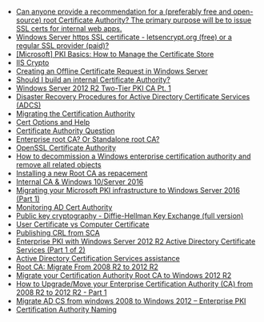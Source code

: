 * [Can anyone provide a recommendation for a (preferably free and open-source) root Certificate Authority? The primary purpose will be to issue SSL certs for internal web apps.](https://www.reddit.com/r/sysadmin/comments/9oppip/can_anyone_provide_a_recommendation_for_a/)
* [Windows Server https SSL certificate - letsencrypt.org (free) or a regular SSL provider (paid)?](https://www.reddit.com/r/sysadmin/comments/9ozz69/windows_server_https_ssl_certificate/)
* [[Microsoft] PKI Basics: How to Manage the Certificate Store](https://www.reddit.com/r/sysadmin/comments/826pnj/microsoft_pki_basics_how_to_manage_the/)
* [IIS Crypto](https://www.nartac.com/Products/IISCrypto)
* [Creating an Offline Certificate Request in Windows Server](https://documentation.meraki.com/zGeneral_Administration/Other_Topics/Creating_an_Offline_Certificate_Request_in_Windows_Server)
* [Should I build an internal Certificate Authority?](https://www.reddit.com/r/sysadmin/comments/957cnh/should_i_build_an_internal_certificate_authority/)
* [Windows Server 2012 R2 Two-Tier PKI CA Pt. 1](https://www.derekseaman.com/2014/01/windows-server-2012-r2-two-tier-pki-ca-pt-1.html)
* [Disaster Recovery Procedures for Active Directory Certificate Services (ADCS)](https://blogs.technet.microsoft.com/pki/2010/04/20/disaster-recovery-procedures-for-active-directory-certificate-services-adcs/)
* [Migrating the Certification Authority](https://docs.microsoft.com/en-us/previous-versions/windows/it-pro/windows-server-2012-R2-and-2012/dn486805(v=ws.11)#BKMK_RestoreCA)
* [Cert Options and Help](https://www.reddit.com/r/sysadmin/comments/86vbu0/cert_options_and_help/?st=jf5zn755&sh=8a8bf76f)
* [Certificate Authority Question](https://www.reddit.com/r/sysadmin/comments/816nbp/certificate_authority_question/)
* [Enterprise root CA? Or Standalone root CA?](https://www.reddit.com/r/sysadmin/comments/8cwkp0/enterprise_root_ca_or_standalone_root_ca/)
* [OpenSSL Certificate Authority](https://jamielinux.com/docs/openssl-certificate-authority/introduction.html)
* [How to decommission a Windows enterprise certification authority and remove all related objects](https://support.microsoft.com/en-ca/help/889250/how-to-decommission-a-windows-enterprise-certification-authority-and-r)
* [Installing a new Root CA as repacement](https://www.reddit.com/r/sysadmin/comments/8d3mbm/installing_a_new_root_ca_as_repacement/)
* [Internal CA & Windows 10/Server 2016](https://www.reddit.com/r/sysadmin/comments/8qm2gw/internal_ca_windows_10server_2016/)
* [Migrating your Microsoft PKI infrastructure to Windows Server 2016 (Part 1)](https://kevinstreet.co.uk/2017/07/19/migrating-your-microsoft-pki-infrastructure-to-windows-server-2016-part-1/)
* [Monitoring AD Cert Authority](https://www.reddit.com/r/sysadmin/comments/8pbt2h/monitoring_ad_cert_authority/)
* [Public key cryptography - Diffie-Hellman Key Exchange (full version)](https://www.youtube.com/watch?v=YEBfamv-_do&app=desktop)
* [User Certificate vs Computer Certificate](https://www.reddit.com/r/sysadmin/comments/8pdlpl/user_certificate_vs_computer_certificate/)
* [Publishing CRL from SCA](https://www.reddit.com/r/sysadmin/comments/8n98b2/publishing_crl_from_sca/)
* [Enterprise PKI with Windows Server 2012 R2 Active Directory Certificate Services (Part 1 of 2)](https://blogs.technet.microsoft.com/yungchou/2013/10/21/enterprise-pki-with-windows-server-2012-r2-active-directory-certificate-services-part-1-of-2/)
* [Active Directory Certification Services assistance](https://www.reddit.com/r/sysadmin/comments/8r1gu8/active_directory_certification_services_assistance/)
* [Root CA: Migrate From 2008 R2 to 2012 R2](http://msexchangeguru.com/2016/01/24/root-ca-2008-r2-to-2012-r2/)
* [Migrate your Certification Authority Root CA to Windows 2012 R2](https://blog.ahasayen.com/migrate-your-certification-authority-root-ca-to-windows-2012-r2/)
* [How to Upgrade/Move your Enterprise Certification Authority (CA) from 2008 R2 to 2012 R2 - Part 1](http://itcalls.blogspot.com/2016/01/enterprise-ca-upgrade-from-2008-r2-to.html)
* [Migrate AD CS from windows 2008 to Windows 2012 – Enterprise PKI](http://andreasmaki.net/?p=71)
* [Certification Authority Naming](https://docs.microsoft.com/en-us/previous-versions/windows/it-pro/windows-server-2008-R2-and-2008/cc770402(v=ws.11))
